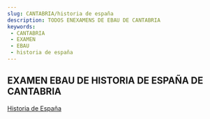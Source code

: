 ```yaml
---
slug: CANTABRIA/historia de españa
description: TODOS ENEXAMENS DE EBAU DE CANTABRIA
keywords:
 - CANTABRIA
 - EXAMEN
 - EBAU
 - historia de españa
---
```

## EXAMEN EBAU DE HISTORIA DE ESPAÑA DE CANTABRIA
[Historia de España](https://drive.google.com/drive/folders/1eblQCdT58gXC6f57IFPNeqpOqm_j0FqQ?usp=sharing)